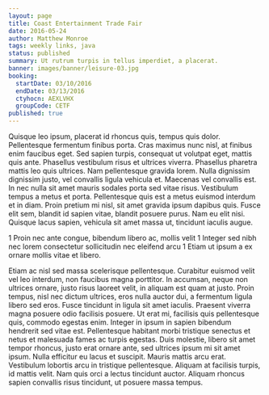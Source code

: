 ```yaml
---
layout: page
title: Coast Entertainment Trade Fair
date: 2016-05-24
author: Matthew Monroe
tags: weekly links, java
status: published
summary: Ut rutrum turpis in tellus imperdiet, a placerat.
banner: images/banner/leisure-03.jpg
booking:
  startDate: 03/10/2016
  endDate: 03/13/2016
  ctyhocn: AEXLVHX
  groupCode: CETF
published: true
---
```

Quisque leo ipsum, placerat id rhoncus quis, tempus quis dolor. Pellentesque fermentum finibus porta. Cras maximus nunc nisl, at finibus enim faucibus eget. Sed sapien turpis, consequat ut volutpat eget, mattis quis ante. Phasellus vestibulum risus et ultrices viverra. Phasellus pharetra mattis leo quis ultrices. Nam pellentesque gravida lorem.
Nulla dignissim dignissim justo, vel convallis ligula vehicula et. Maecenas vel convallis est. In nec nulla sit amet mauris sodales porta sed vitae risus. Vestibulum tempus a metus et porta. Pellentesque quis est a metus euismod interdum et in diam. Proin pretium mi nisl, sit amet gravida ipsum dapibus quis. Fusce elit sem, blandit id sapien vitae, blandit posuere purus. Nam eu elit nisi. Quisque lacus sapien, vehicula sit amet massa ut, tincidunt iaculis augue.

1 Proin nec ante congue, bibendum libero ac, mollis velit
1 Integer sed nibh nec lorem consectetur sollicitudin nec eleifend arcu
1 Etiam ut ipsum a ex ornare mollis vitae et libero.

Etiam ac nisl sed massa scelerisque pellentesque. Curabitur euismod velit vel leo interdum, non faucibus magna porttitor. In accumsan, neque non ultrices ornare, justo risus laoreet velit, in aliquam est quam at justo. Proin tempus, nisl nec dictum ultrices, eros nulla auctor dui, a fermentum ligula libero sed eros. Fusce tincidunt in ligula sit amet iaculis. Praesent viverra magna posuere odio facilisis posuere. Ut erat mi, facilisis quis pellentesque quis, commodo egestas enim.
Integer in ipsum in sapien bibendum hendrerit sed vitae est. Pellentesque habitant morbi tristique senectus et netus et malesuada fames ac turpis egestas. Duis molestie, libero sit amet tempor rhoncus, justo erat ornare ante, sed ultrices ipsum mi sit amet ipsum. Nulla efficitur eu lacus et suscipit. Mauris mattis arcu erat. Vestibulum lobortis arcu in tristique pellentesque. Aliquam at facilisis turpis, id mattis velit. Nam quis orci a lectus tincidunt auctor. Aliquam rhoncus sapien convallis risus tincidunt, ut posuere massa tempus.
